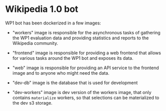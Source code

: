 # Wikipedia 1.0 bot

WP1 bot has been dockerized in a few images:

- "workers" image is responsible for the asynchronous tasks of
  gathering the WP1 evaluation data and providing statistics and
  reports to the Wikipedia community.

- "frontend" image is responsible for providing a web frontend that allows
  for various tasks around the WP1 bot and exposes its data.

- "web" image is responsible for providing an API service to the frontend
  image and to anyone who might need the data.

- "dev-db" image is the database that is used for development

- "dev-workers" image is dev version of the workers image, that only contains
  `materialize` workers, so that selections can be materialized to the dev
  s3 storage.
